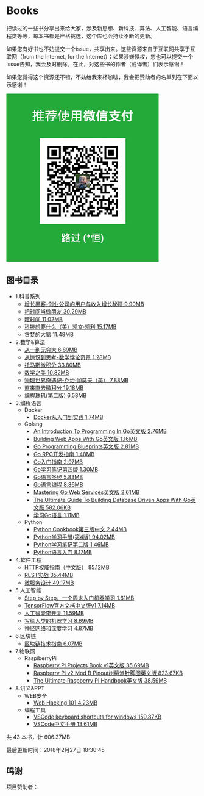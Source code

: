 # Books

把读过的一些书分享出来给大家，涉及新思想、新科技、算法、人工智能、语言编程类等等，每本书都是严格挑选，这个库也会持续不断的更新。

如果您有好书也不妨提交一个issue，共享出来。这些资源来自于互联网共享于互联网（from the Internet, for the Internet）；如果涉嫌侵权，您也可以提交一个issue告知，我会及时删除。在此，对这些书的作者（或译者）们表示感谢！
	
如果您觉得这个资源还不错，不妨给我来杯咖啡，我会把赞助者的名单列在下面以示感谢！

![微信支付](./weixin.jpg)

## 图书目录
* 1.科普系列
  * [增长黑客-创业公司的用户与收入增长秘籍 9.90MB](./图书目录/1.科普系列/增长黑客-创业公司的用户与收入增长秘籍.pdf)
  * [把时间当做朋友 30.29MB](./图书目录/1.科普系列/把时间当做朋友.pdf)
  * [暗时间 11.02MB](./图书目录/1.科普系列/暗时间.pdf)
  * [科技想要什么（美）凯文·凯利 15.17MB](./图书目录/1.科普系列/科技想要什么（美）凯文·凯利.pdf)
  * [贪婪的大脑 11.48MB](./图书目录/1.科普系列/贪婪的大脑.pdf)
* 2.数学&算法
  * [从一到无穷大 6.89MB](./图书目录/2.数学&算法/从一到无穷大.pdf)
  * [从惊讶到思考-数学悖论奇景 1.28MB](./图书目录/2.数学&算法/从惊讶到思考-数学悖论奇景.pdf)
  * [托马斯微积分 33.80MB](./图书目录/2.数学&算法/托马斯微积分.pdf)
  * [数学之美 10.82MB](./图书目录/2.数学&算法/数学之美.pdf)
  * [物理世界奇遇记-乔治·伽莫夫（美） 7.88MB](./图书目录/2.数学&算法/物理世界奇遇记-乔治·伽莫夫（美）.pdf)
  * [直来直去微积分 19.18MB](./图书目录/2.数学&算法/直来直去微积分.pdf)
  * [编程珠玑(第二版) 6.58MB](./图书目录/2.数学&算法/编程珠玑(第二版).pdf)
* 3.编程语言
  * Docker
    * [Docker从入门到实践 1.74MB](./图书目录/3.编程语言/Docker/Docker从入门到实践.pdf)
  * Golang
    * [An Introduction To Programming In Go英文版 2.76MB](./图书目录/3.编程语言/Golang/An_Introduction_To_Programming_In_Go英文版.pdf)
    * [Building Web Apps With Go英文版 1.16MB](./图书目录/3.编程语言/Golang/Building_Web_Apps_With_Go英文版.pdf)
    * [Go Programming Blueprints英文版 2.81MB](./图书目录/3.编程语言/Golang/Go_Programming_Blueprints英文版.pdf)
    * [Go RPC开发指南 1.48MB](./图书目录/3.编程语言/Golang/Go_RPC开发指南.pdf)
    * [Go入门指南 2.97MB](./图书目录/3.编程语言/Golang/Go入门指南.pdf)
    * [Go学习笔记第四版 1.30MB](./图书目录/3.编程语言/Golang/Go学习笔记第四版.pdf)
    * [Go语言圣经 5.83MB](./图书目录/3.编程语言/Golang/Go语言圣经.pdf)
    * [Go语言编程 8.86MB](./图书目录/3.编程语言/Golang/Go语言编程.pdf)
    * [Mastering Go Web Services英文版 2.61MB](./图书目录/3.编程语言/Golang/Mastering_Go_Web_Services英文版.pdf)
    * [The Ultimate Guide To Building Database Driven Apps With Go英文版 582.06KB](./图书目录/3.编程语言/Golang/The_Ultimate_Guide_To_Building_Database_Driven_Apps_With_Go英文版.pdf)
    * [学习Go语言 1.11MB](./图书目录/3.编程语言/Golang/学习Go语言.pdf)
  * Python
    * [Python Cookbook第三版中文 2.44MB](./图书目录/3.编程语言/Python/Python_Cookbook第三版中文.pdf)
    * [Python学习手册(第4版) 94.02MB](./图书目录/3.编程语言/Python/Python学习手册(第4版).pdf)
    * [Python学习笔记第二版 1.46MB](./图书目录/3.编程语言/Python/Python学习笔记第二版.pdf)
    * [Python语言入门 8.17MB](./图书目录/3.编程语言/Python/Python语言入门.pdf)
* 4.软件工程
  * [HTTP权威指南（中文版） 85.12MB](./图书目录/4.软件工程/HTTP权威指南（中文版）.pdf)
  * [REST实战 35.44MB](./图书目录/4.软件工程/REST实战.pdf)
  * [微服务设计 49.17MB](./图书目录/4.软件工程/微服务设计.pdf)
* 5.人工智能
  * [Step by Step，一个周末入门机器学习 1.61MB](./图书目录/5.人工智能/Step_by_Step，一个周末入门机器学习.pdf)
  * [TensorFlow官方文档中文版v1 7.14MB](./图书目录/5.人工智能/TensorFlow官方文档中文版v1.2.pdf)
  * [人工智能李开复 11.59MB](./图书目录/5.人工智能/人工智能李开复.pdf)
  * [写给人类的机器学习 8.69MB](./图书目录/5.人工智能/写给人类的机器学习.pdf)
  * [神经网络和深度学习 4.87MB](./图书目录/5.人工智能/神经网络和深度学习.pdf)
* 6.区块链
  * [区块链技术指南 6.07MB](./图书目录/6.区块链/区块链技术指南.pdf)
* 7.物联网
  * RaspiberryPi
    * [Raspberry Pi Projects Book v1英文版 35.69MB](./图书目录/7.物联网/RaspiberryPi/Raspberry_Pi_Projects_Book_v1英文版.pdf)
    * [Raspberry Pi v2 Mod B Pinout树莓派针脚图英文版 823.67KB](./图书目录/7.物联网/RaspiberryPi/Raspberry_Pi_v2_Mod_B_Pinout树莓派针脚图英文版.pdf)
    * [The Ultimate Raspberry Pi Handbook英文版 38.59MB](./图书目录/7.物联网/RaspiberryPi/The_Ultimate_Raspberry_Pi_Handbook英文版.pdf)
* 8.讲义&PPT
  * WEB安全
    * [Web Hacking 101 4.23MB](./图书目录/8.讲义&PPT/WEB安全/Web_Hacking_101.pdf)
  * 编程工具
    * [VSCode keyboard shortcuts for windows 159.87KB](./图书目录/8.讲义&PPT/编程工具/VSCode_keyboard_shortcuts_for_windows.pdf)
    * [VSCode中文手册 13.61MB](./图书目录/8.讲义&PPT/编程工具/VSCode中文手册.pdf)

共 43 本书，计 606.37MB

最后更新时间：2018年2月27日 18:30:45

## 鸣谢

项目赞助者：
